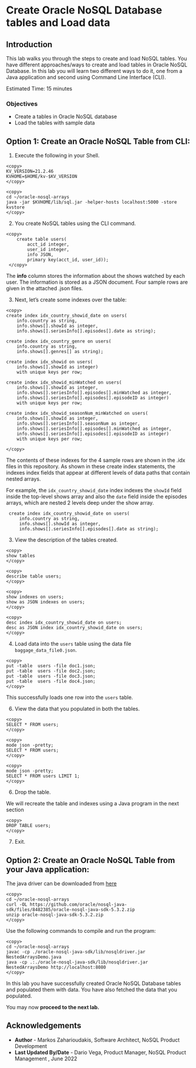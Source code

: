 # Create Oracle NoSQL Database tables and Load data
## Introduction

This lab walks you through the steps to create and load NoSQL tables.
You have different approaches/ways to create and load tables in Oracle NoSQL
Database.
In this lab you will learn two different ways to do it, one from a Java
application  and second using Command Line Interface (CLI).

Estimated Time: 15 minutes

### Objectives

* Create a tables in Oracle NoSQL database
* Load the tables with sample data

## Option 1: Create an Oracle NoSQL Table from CLI:

1. Execute the following in your Shell.
```
<copy>
KV_VERSION=21.2.46
KVHOME=$HOME/kv-$KV_VERSION
</copy>
```
````
<copy>
cd ~/oracle-nosql-arrays
java -jar $KVHOME/lib/sql.jar -helper-hosts localhost:5000 -store kvstore
</copy>
````

2. You create NoSQL tables using the CLI command.  

```
<copy>
    create table users(
        acct_id integer,
        user_id integer,
        info JSON,
        primary key(acct_id, user_id));
 </copy>
```

The **info** column stores the information about the shows watched by each user.
The information is stored as a JSON document. Four sample rows are given in the
attached .json files.


3. Next, let’s create some indexes over the table:
```
<copy>
create index idx_country_showid_date on users(
    info.country as string,
    info.shows[].showId as integer,
    info.shows[].seriesInfo[].episodes[].date as string);

create index idx_country_genre on users(
    info.country as string,
    info.shows[].genres[] as string);

create index idx_showid on users(
    info.shows[].showId as integer)
    with unique keys per row;

create index idx_showid_minWatched on users(
    info.shows[].showId as integer,
    info.shows[].seriesInfo[].episodes[].minWatched as integer,
    info.shows[].seriesInfo[].episodes[].episodeID as integer)
    with unique keys per row;

create index idx_showid_seasonNum_minWatched on users(
    info.shows[].showId as integer,
    info.shows[].seriesInfo[].seasonNum as integer,
    info.shows[].seriesInfo[].episodes[].minWatched as integer,
    info.shows[].seriesInfo[].episodes[].episodeID as integer)
    with unique keys per row;

</copy>
 ```

The contents of these indexes for the 4 sample rows are shown in the .idx files in
this repository. As shown in these create index statements, the indexes index
fields that appear at different levels of data paths that contain nested arrays.

For example, the `idx_country_showid_date` index indexes the `showId` field inside
the top-level shows array and also the `date` field inside the episodes arrays,
 which are nested 2 levels deep under the show array.
````
 create index idx_country_showid_date on users(
     info.country as string,
     info.shows[].showId as integer,
     info.shows[].seriesInfo[].episodes[].date as string);
````

3. View the description of  the tables created.
```
<copy>
show tables
</copy>
```
```
<copy>
describe table users;
</copy>
```
```
<copy>
show indexes on users;
show as JSON indexes on users;
</copy>
```

```
<copy>
desc index idx_country_showid_date on users;
desc as JSON index idx_country_showid_date on users;
</copy>
```


4. Load data into the `users` table using the data file `baggage_data_file0.json`.
```
<copy>
put -table  users -file doc1.json;
put -table  users -file doc2.json;
put -table  users -file doc3.json;
put -table  users -file doc4.json;
</copy>
```
This successfully loads one row into the `users` table.

6. View the data that you populated in both the tables.

```
<copy>
SELECT * FROM users;
</copy>
```
```
<copy>
mode json -pretty;
SELECT * FROM users;
</copy>
```
```
<copy>
mode json -pretty;
SELECT * FROM users LIMIT 1;
</copy>
```

6. Drop the table.

We will recreate the table and indexes using a Java program in the next section

```
<copy>
DROP TABLE users;
</copy>
```
7. Exit.


## Option 2: Create an Oracle NoSQL Table from your Java application:


The java driver can be downloaded from [here](https://github.com/oracle/nosql-java-sdk)

```
<copy>
cd ~/oracle-nosql-arrays
curl -OL https://github.com/oracle/nosql-java-sdk/files/8482385/oracle-nosql-java-sdk-5.3.2.zip
unzip oracle-nosql-java-sdk-5.3.2.zip
</copy>
```

Use the following commands to compile and run the program:

```
<copy>
cd ~/oracle-nosql-arrays
javac -cp ./oracle-nosql-java-sdk/lib/nosqldriver.jar NestedArraysDemo.java
java -cp .:./oracle-nosql-java-sdk/lib/nosqldriver.jar NestedArraysDemo http://localhost:8080
</copy>
```

In this lab you have successfully created Oracle NoSQL Database tables and
populated them with data. You have also fetched the data that you populated.

You may now **proceed to the next lab.**


## Acknowledgements
* **Author** - Markos Zaharioudakis, Software Architect, NoSQL Product Development
* **Last Updated By/Date** - Dario Vega, Product Manager, NoSQL Product Management , June 2022
